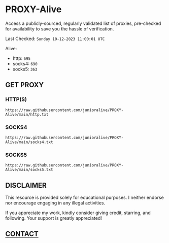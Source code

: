 # PROXY-Alive

Access a publicly-sourced, regularly validated list of proxies, pre-checked for availability to save you the hassle of verification.

Last Checked: `Sunday 10-12-2023 11:00:01 UTC`

Alive:
- http: `695`
- socks4: `690`
- socks5: `363`

## GET PROXY

### HTTP(S)

```https://raw.githubusercontent.com/junioralive/PROXY-Alive/main/http.txt```

### SOCKS4

```https://raw.githubusercontent.com/junioralive/PROXY-Alive/main/socks4.txt```

### SOCKS5

```https://raw.githubusercontent.com/junioralive/PROXY-Alive/main/socks5.txt```

## DISCLAIMER

This resource is provided solely for educational purposes. I neither endorse nor encourage engaging in any illegal activities.

If you appreciate my work, kindly consider giving credit, starring, and following. Your support is greatly appreciated! 

## [CONTACT](https://t.me/TheJuniorAlive)
